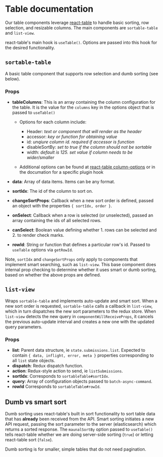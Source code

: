 # Table documentation

Our table components leverage [react-table](https://github.com/tannerlinsley/react-table/)
to handle basic sorting, row selection, and resizable columns. The main components
are `sortable-table` and `list-view`.

react-table's main hook is `useTable()`. Options are passed into this hook for
the desired functionality.

## `sortable-table`

A basic table component that supports row selection and dumb sorting (see below).

### Props

- **tableColumns**: This is an array containing the column configuration for the
table. It is the value for the `columns` key in the options object that is passed
to `useTable()`
  - Options for each column include:
    - Header: *text or component that will render as the header*
    - accessor: *key or function for obtaining value*
    - id: *unqiure column id. required if accessor is function*
    - disableSortBy: *set to true if the column should not be sortable*
    - width: *default is 125. set value if column needs to be wider/smaller*

  - Additional options can be found at [react-table column-options](https://github.com/tannerlinsley/react-table/blob/master/docs/api/useTable.md#column-options)
  or in the documation for a specific plugin hook

- **data**: Array of data items. Items can be any format.
- **sortIdx**: The id of the column to sort on.
- **changeSortProps**: Callback when a new sort order is defined, passed an object
with the properties `{ sortIdx, order }`.
- **onSelect**: Callback when a row is selected (or unselected), passed an array
containing the ids of all selected rows.
- **canSelect**: Boolean value defining whether 1. rows can be selected and 2. to
render check marks.
- **rowId**: String or function that defines a particular row's id. Passed to
`useTable` options via `getRowId`.

Note, `sortIdx` and `changeSortProps` only apply to components that implement smart
searching, such as `list-view`. This base component does internal prop checking to
determine whether it uses smart or dumb sorting, based on whether the above props
are defined.

## `list-view`

Wraps `sortable-table` and implements auto-update and smart sort. When a new sort
order is requested, `sortable-table` calls a callback in `list-view`, which in turn
dispatches the new sort parameters to the redux store. When `list-view` detects the
new query in `componentWillReceiveProps`, it cancels the previous auto-update interval
and creates a new one with the updated query parameters.

### Props

- **list**: Parent data structure, ie `state.submissions.list`. Expected to contain
`{ data, inflight, error, meta }` properties corresponding to all `list` state objects.
- **dispatch**: Redux dispatch function.
- **action**: Redux-style action to send, ie `listSubmissions`.
- **sortIdx**: Corresponds to `sortableTable#sortIdx`.
- **query**: Array of configuration objects passed to `batch-async-command`.
- **rowId** Corresponds to `sortableTable#rowId`.

## Dumb vs smart sort

Dumb sorting uses react-table's built in sort functionality to sort table data
that has **already** been received from the API. Smart sorting initiates a new
API request, passing the sort parameter to the server (elasticsearch) which returns
a sorted response. The `maunalSortBy` option passed to `useTable()` tells react-table
whether we are doing server-side sorting (`true`) or letting react-table sort (`false`).

Dumb sorting is for smaller, simple tables that do not need pagination.
